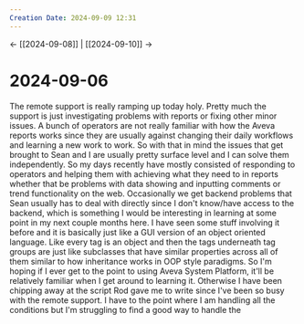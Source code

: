 ```yaml
---
Creation Date: 2024-09-09 12:31
---
```


<- [[2024-09-08]] | [[2024-09-10]]  ->

# 2024-09-06
The remote support is really ramping up today holy. Pretty much the support is just investigating problems with reports or fixing other minor issues. A bunch of operators are not really familiar with how the Aveva reports works since they are usually against changing their daily workflows and learning a new work to work. So with that in mind the issues that get brought to Sean and I are usually pretty surface level and I can solve them independently. So my days recently have mostly consisted of responding to operators and helping them with achieving what they need to in reports whether that be problems with data showing and inputting comments or trend functionality on the web. Occasionally we get backend problems that Sean usually has to deal with directly since I don't know/have access to the backend, which is something I would be interesting in learning at some point in my next couple months here. I have seen some stuff involving it before and it is basically just like a GUI version of an object oriented language. Like every tag is an object and then the tags underneath tag groups are just like subclasses that have similar properties across all of them similar to how inheritance works in OOP style paradigms. So I'm hoping if I ever get to the point to using Aveva System Platform, it'll be relatively familiar when I get around to learning it. Otherwise I have been chipping away at the script Rod gave me to write since I've been so busy with the remote support. I have to the point where I am handling all the conditions but I'm struggling to find a good way to handle the 